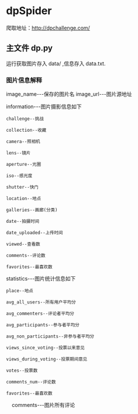 # dpSpider

爬取地址：http://dpchallenge.com/

## 主文件 dp.py

运行获取图片存入 data/ ,信息存入 data.txt.

### 图片信息解释

image_name---保存的图片名
image_url---图片源地址

information---图片摄影信息如下

    challenge--挑战
    
    collection--收藏
    
    camera--照相机
    
    lens--镜片

    aperture--光圈

    iso--感光度

    shutter--快门

    location--地点
    
    galleries--画廊(分类)
    
    date--拍摄时间
    
    date_uploaded--上传时间

    viewed--查看数

    comments--评论数

    favorites--最喜欢数

statistics---图片统计信息如下

    place--地点

    avg_all_users--所有用户平均分

    avg_commenters--评论者平均分
    
    avg_participants--参与者平均分

    avg_non_participants--非参与者平均分

    views_since_voting--投票以来意见

    views_during_voting--投票期间意见

    votes--投票数

    comments_num--评论数

    favorites--最喜欢数
    
comments---图片所有评论

